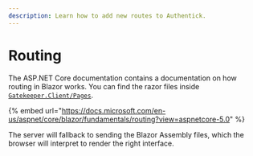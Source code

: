 ```yaml
---
description: Learn how to add new routes to Authentick.
---
```


# Routing

The ASP.NET Core documentation contains a documentation on how routing in Blazor works. You can find the razor files inside [`Gatekeeper.Client/Pages`](https://github.com/GetGatekeeper/Server/tree/main/Gatekeeper.Client/Pages).

{% embed url="https://docs.microsoft.com/en-us/aspnet/core/blazor/fundamentals/routing?view=aspnetcore-5.0" %}

The server will fallback to sending the Blazor Assembly files, which the browser will interpret to render the right interface.

